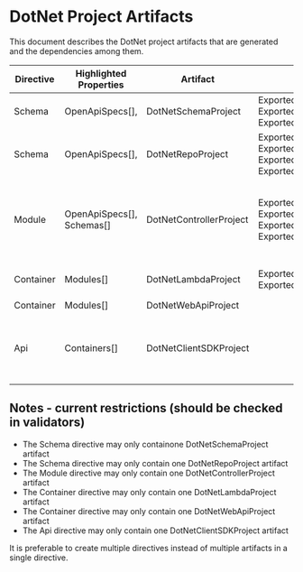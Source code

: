 # DotNet Project Artifacts

This document describes the DotNet project artifacts that are generated and the dependencies among them.




| Directive | Highlighted Properties | Artifact | Exports | Imports |
| --- | --- | --- | --- | --- |
|Schema|OpenApiSpecs[],<br>|DotNetSchemaProject|ExportedProjectPath,<br> ExportedProjectUsings,<br> ExportedOpenApiSpecs||
|Schema|OpenApiSpecs[],<br>|DotNetRepoProject|ExportedProjectReferences,<br> ExportedProjectUsings,<br> ExportedInterfaces,<br> ExportedServiceRegistrations||
|Module|OpenApiSpecs[],<br>Schemas[]|DotNetControllerProject|ExportedProjectPath,<br> ExportedProjectUsings,<br> ExportedGlobalUsings,<br> ExportedOpenApiSpecs|DotNetSchemaProject.ExportedProjectPath,<br> DotNetSchemaProject.ExportedProjectUsing,<br> DotNetSchemaProject.ExportedOpenApiSpecs,<br> DotNetRepoProject.ExportedProjectPath,<br> DotNetRepoProject.ExportedProjectUsings,<br> DotNetRepoProject.ExportedInterfaces,<br> DotNetRepoProject.ExportedServiceRegistrations|
|Container|Modules[]|DotNetLambdaProject|ExportedProjectUsings,<br> ExportedOpenApiSpecs|DotNetControllerProject.ExportedProjectPath,<br> DotNetControllerProject.ExportedGlobalUsing,<br> DotNetControllerProject.ExportedServiceRegistrations|
|Container|Modules[]|DotNetWebApiProject|||
|Api|Containers[]|DotNetClientSDKProject||DotNetSchemaProject.ExportedProjectPath,<br> DotNetSchemaProject.ExportedProjectUsings,<br> DotNetSchemaProject.ExportedOpenApiSpecs,<br> DotNetControllerProject.ExportedProjectPath,<br> DotNetControllerProject.ExportedGlobalUsings,<br> DotNetControllerProject.ExportedOpenApiSpecs	|

## Notes - current restrictions (should be checked in validators)
- The Schema directive may only containone DotNetSchemaProject artifact
- The Schema directive may only contain one DotNetRepoProject artifact
- The Module directive may only contain one DotNetControllerProject artifact
- The Container directive may only contain one DotNetLambdaProject artifact
- The Container directive may only contain one DotNetWebApiProject artifact
- The Api directive may only contain one DotNetClientSDKProject artifact

It is preferable to create multiple directives instead of multiple artifacts in a single directive.


